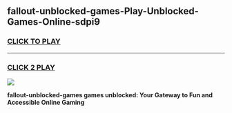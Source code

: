 
## fallout-unblocked-games-Play-Unblocked-Games-Online-sdpi9
<h3>
<a href="https://premium76.site?title=fallout-unblocked-games&ref=25A">CLICK TO PLAY</a></h3>
<hr>

<h3>
<a href="https://premium76.site?title=fallout-unblocked-games&ref=25A">CLICK 2 PLAY</a>
  
</h3>

<a href="https://premium76.site?title=fallout-unblocked-games&ref=25A"><img src="https://clearcache.store/games.png"></a>


**fallout-unblocked-games games unblocked: Your Gateway to Fun and Accessible Online Gaming**

